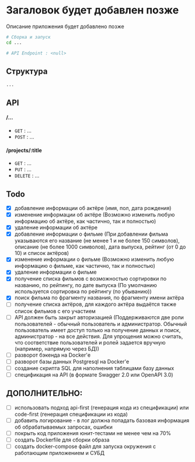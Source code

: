 # Загаловок будет добавлен позже
Описание приложения будет добавлено позже

```bash
# Сборка и запуск
cd ...

# API Endpoint : <null>
```

## Структура
```
...
```

## API

#### /...
* `GET` : ...
* `POST` : ...

#### /projects/:title
* `GET` : ...
* `PUT` : ...
* `DELETE` : ...

## Todo
- [x] добавление информации об актёре (имя, пол, дата рождения)
- [x] изменение информации об актёре (Возможно изменить любую информацию об актёре, как частично, так и полностью)
- [x] ﻿﻿удаление информации об актёре
- [x] добавление информации о фильме (При добавлении фильма указываются его название (не менее 1 и не более 150 символов), описание (не более 1000 символов), дата выпуска, рейтинг (от 0 до 10) и список актёров)
- [x] изменение информации о фильме (Возможно изменить любую информацию о фильме, как частично, так и полностью)
- [x] ﻿﻿удаление информации о фильме
- [x] получение списка фильмов с возможностью сортировки по названию, по рейтингу, по дате выпуска (По умолчанию используется сортировка по рейтингу (по убыванию))
- [x] поиск фильма по фрагменту названия, по фрагменту имени актёра
- [ ] получение списка актёров, для каждого актёра выдаётся также список фильмов с его участием
- [ ] АРІ должен быть закрыт авторизацией (﻿﻿Поддерживаются две роли пользователей - обычный пользователь и администратор. Обычный пользователь имеет доступ только на получение данных и поиск, администратор - на все действия. Для упрощения можно считать, что соответствие пользователей и ролей задается вручную (например, напрямую через БД))
- [ ] разворот бэкенда на Docker'е
- [ ] разворот базы данных Postgresql на Docker'е
- [ ] создание скрипта SQL для наполнения таблицами базу данных
- [ ] спецификация на АРІ (в формате Swagger 2.0 или OpenAPI 3.0)
      
## ДОПОЛНИТЕЛЬНО:
      
- [ ] использовать подход api-first (генерация кода из спецификации) или code-first (генерация спецификации из кода)
- [ ] добавить логирование - в лог должна попадать базовая информация об обрабатываемых запросах, ошибки
- [ ] покрыть код приложения юнит-тестами не менее чем на 70%
- [ ] создать Dockerfile для сборки образа
- [ ] создать docker-compose файл для запуска окружения с работающим приложением и СУБД
